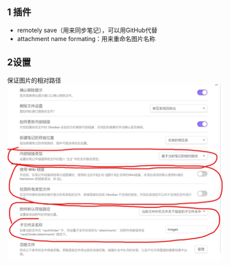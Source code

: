 
## 1 插件
- remotely save（用来同步笔记），可以用GitHub代替
- attachment name formating：用来重命名图片名称

## 2设置

保证图片的相对路径
![](images/Obsidian_image_1.png)
